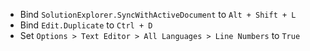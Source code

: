 * Bind ``SolutionExplorer.SyncWithActiveDocument`` to ``Alt + Shift + L``
* Bind ``Edit.Duplicate`` to ``Ctrl + D``
* Set ``Options > Text Editor > All Languages > Line Numbers`` to ``True``
